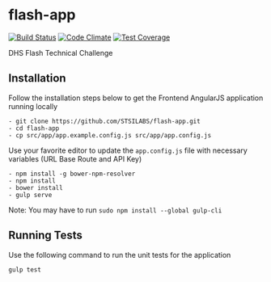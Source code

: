 # flash-app
[![Build Status](https://travis-ci.com/STSILABS/flash-app.svg?token=s8fjYespqEg1vvrpYmqn&branch=develop)](https://travis-ci.com/STSILABS/flash-app)
[![Code Climate](https://codeclimate.com/repos/57c75866b805384cf700073e/badges/f2b8b7602ac5c90cb1d2/gpa.svg)](https://codeclimate.com/repos/57c75866b805384cf700073e/feed)
[![Test Coverage](https://codeclimate.com/repos/57c75866b805384cf700073e/badges/f2b8b7602ac5c90cb1d2/coverage.svg)](https://codeclimate.com/repos/57c75866b805384cf700073e/coverage)

DHS Flash Technical Challenge

## Installation

Follow the installation steps below to get the Frontend AngularJS application running locally

```
- git clone https://github.com/STSILABS/flash-app.git
- cd flash-app
- cp src/app/app.example.config.js src/app/app.config.js
```

Use your favorite editor to update the `app.config.js` file with necessary variables (URL Base Route and API Key)

```
- npm install -g bower-npm-resolver
- npm install
- bower install
- gulp serve
```

Note: You may have to run `sudo npm install --global gulp-cli`

## Running Tests

Use the following command to run the unit tests for the application
```
gulp test
```

